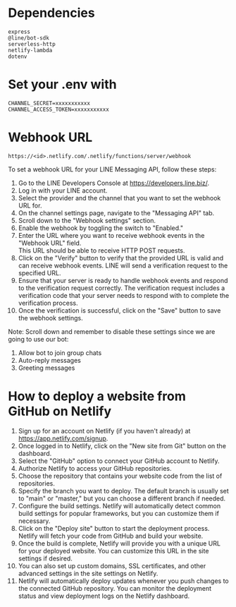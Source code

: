 # Dependencies
```
express
@line/bot-sdk
serverless-http
netlify-lambda
dotenv
```

# Set your .env with

```
CHANNEL_SECRET=xxxxxxxxxxx
CHANNEL_ACCESS_TOKEN=xxxxxxxxxxx
```

# Webhook URL

```
https://<id>.netlify.com/.netlify/functions/server/webhook
```   

To set a webhook URL for your LINE Messaging API, follow these steps:       
1. Go to the LINE Developers Console at https://developers.line.biz/.       
2. Log in with your LINE account.       
3. Select the provider and the channel that you want to set the webhook URL for.        
4. On the channel settings page, navigate to the "Messaging API" tab.        
5. Scroll down to the "Webhook settings" section.       
6. Enable the webhook by toggling the switch to "Enabled."          
7. Enter the URL where you want to receive webhook events in the "Webhook URL" field.           
This URL should be able to receive HTTP POST requests.      
8. Click on the "Verify" button to verify that the provided URL is valid and can receive webhook events. LINE will send a verification request to the specified URL.        
9. Ensure that your server is ready to handle webhook events and respond to the verification request correctly. The verification request includes a verification code that your server needs to respond with to complete the verification process.      
10. Once the verification is successful, click on the "Save" button to save the webhook settings.       

Note: Scroll down and remember to disable these settings since we are going to use our bot:       
1. Allow bot to join group chats        
2. Auto-reply messages      
3. Greeting messages        

# How to deploy a website from GitHub on Netlify

1. Sign up for an account on Netlify (if you haven't already) at https://app.netlify.com/signup.        
2. Once logged in to Netlify, click on the "New site from Git" button on the dashboard.     
3. Select the "GitHub" option to connect your GitHub account to Netlify.        
4. Authorize Netlify to access your GitHub repositories.        
5. Choose the repository that contains your website code from the list of repositories.     
6. Specify the branch you want to deploy. The default branch is usually set to "main" or "master," but you can choose a different branch if needed.     
7. Configure the build settings. Netlify will automatically detect common build settings for popular frameworks, but you can customize them if necessary.       
8. Click on the "Deploy site" button to start the deployment process. Netlify will fetch your code from GitHub and build your website.      
9. Once the build is complete, Netlify will provide you with a unique URL for your deployed website. You can customize this URL in the site settings if desired.        
10. You can also set up custom domains, SSL certificates, and other advanced settings in the site settings on Netlify.      
11. Netlify will automatically deploy updates whenever you push changes to the connected GitHub repository. You can monitor the deployment status and view deployment logs on the Netlify dashboard.        
